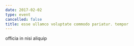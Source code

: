 ```yaml
---
date: 2017-02-02
type: event
cancelled: false
title: esse ullamco voluptate commodo pariatur. tempor
---
```

officia in nisi aliquip